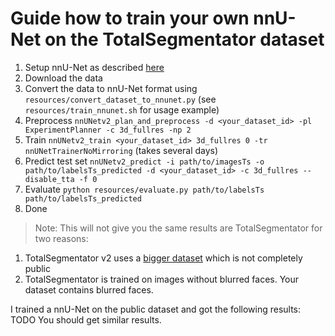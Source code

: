 # Guide how to train your own nnU-Net on the TotalSegmentator dataset

1. Setup nnU-Net as described [here](https://github.com/MIC-DKFZ/nnUNet)
2. Download the data
3. Convert the data to nnU-Net format using `resources/convert_dataset_to_nnunet.py` (see `resources/train_nnunet.sh` for usage example)
4. Preprocess `nnUNetv2_plan_and_preprocess -d <your_dataset_id> -pl ExperimentPlanner -c 3d_fullres -np 2`
5. Train `nnUNetv2_train <your_dataset_id> 3d_fullres 0 -tr nnUNetTrainerNoMirroring` (takes several days)
6. Predict test set `nnUNetv2_predict -i path/to/imagesTs -o path/to/labelsTs_predicted -d <your_dataset_id> -c 3d_fullres --disable_tta -f 0`
7. Evaluate `python resources/evaluate.py path/to/labelsTs path/to/labelsTs_predicted`
8. Done

> Note: This will not give you the same results are TotalSegmentator for two reasons:
1. TotalSegmentator v2 uses a [bigger dataset](resources/improvements_in_v2.md) which is not completely public
2. TotalSegmentator is trained on images without blurred faces. Your dataset contains blurred faces.

I trained a nnU-Net on the public dataset and got the following results: TODO
You should get similar results.
